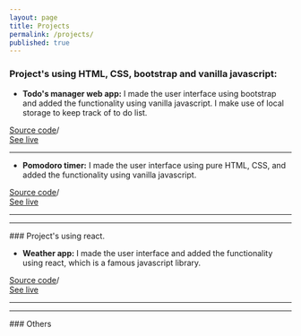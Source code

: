 ```yaml
---
layout: page
title: Projects
permalink: /projects/
published: true
---
```

### Project's using HTML, CSS, bootstrap and vanilla javascript:

* **Todo's manager web app:** I made the user interface using bootstrap and added the functionality using vanilla javascript. I make use of local storage to keep track of to do list.

<a href="https://github.com/ankyBot/todo-s-app" target="_blank">Source code</a>/  
<a href="https://ankybot.github.io/todo-s-app/" target="_blank">See live</a> 
<hr>

* **Pomodoro timer:** I made the user interface using pure HTML, CSS, and added the functionality using vanilla javascript.

<a href="https://github.com/ankyBot/pomodoro-timer" target="_blank">Source code</a>/  
<a href="https://ankybot.github.io/pomodoro-timer/" target="_blank">See live</a> 
<hr>


<hr>
### Project's using react.

* **Weather app:** I made the user interface and added the functionality using react, which is a famous javascript library.

<a href="https://github.com/ankyBot/reactweatherapp" target="_blank">Source code</a>/  
<a href="https://ankybot.github.io/reactweatherapp/" target="_blank">See live</a> 
<hr> 

<hr>
### Others

